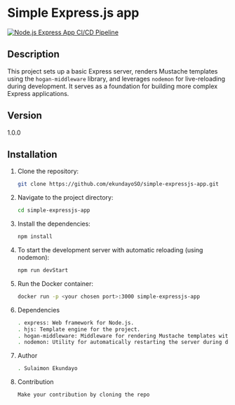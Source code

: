 # Simple Express.js app

[![Node.js Express App CI/CD Pipeline](https://github.com/ekundayoSO/simple-expressjs-app/actions/workflows/deploy.yml/badge.svg)](https://github.com/ekundayoSO/simple-expressjs-app/actions/workflows/deploy.yml)

## Description
This project sets up a basic Express server, renders Mustache templates using the `hogan-middleware` library, and leverages `nodemon` for live-reloading during development. It serves as a foundation for building more complex Express applications.

## Version
1.0.0

## Installation

1. Clone the repository:
   ```bash
   git clone https://github.com/ekundayoSO/simple-expressjs-app.git
   ````
2. Navigate to the project directory:
    ```bash
   cd simple-expressjs-app
    ```
3. Install the dependencies:
    ```bash
    npm install
    ```
4. To start the development server with automatic reloading (using nodemon):
    ```bash
    npm run devStart
    ```
5. Run the Docker container:
    ```bash
    docker run -p <your chosen port>:3000 simple-expressjs-app
    ```
6. Dependencies
    ```bash
    . express: Web framework for Node.js.
    . hjs: Template engine for the project.
    . hogan-middleware: Middleware for rendering Mustache templates with  Hogan.
    . nodemon: Utility for automatically restarting the server during development.
    ```
7. Author
    ```bash
    . Sulaimon Ekundayo
    ```

8. Contribution
    ```bash
    Make your contribution by cloning the repo
    ```

